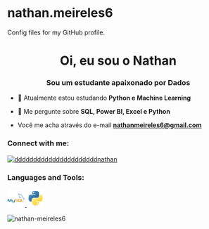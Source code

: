 # nathan.meireles6
Config files for my GitHub profile.
<h1 align="center">Oi, eu sou o Nathan</h1>
<h3 align="center">Sou um estudante apaixonado por Dados</h3>

- 🌱 Atualmente estou estudando **Python e Machine Learning**

- 💬 Me pergunte sobre **SQL, Power BI, Excel e Python**

- Você me acha através do e-mail **nathanmeireles6@gmail.com**

<h3 align="left">Connect with me:</h3>
<p align="left">
<a href="https://linkedin.com/in/ddddddddddddddddddddddnathan" target="blank"><img align="center" src="https://raw.githubusercontent.com/rahuldkjain/github-profile-readme-generator/master/src/images/icons/Social/linked-in-alt.svg" alt="ddddddddddddddddddddddnathan" height="30" width="40" /></a>
</p>

<h3 align="left">Languages and Tools:</h3>
<p align="left"> <a href="https://www.mysql.com/" target="_blank" rel="noreferrer"> <img src="https://raw.githubusercontent.com/devicons/devicon/master/icons/mysql/mysql-original-wordmark.svg" alt="mysql" width="40" height="40"/> </a> <a href="https://www.python.org" target="_blank" rel="noreferrer"> <img src="https://raw.githubusercontent.com/devicons/devicon/master/icons/python/python-original.svg" alt="python" width="40" height="40"/> </a> </p>

<p><img align="center" src="https://github-readme-stats.vercel.app/api/top-langs?username=nathan-meireles6&show_icons=true&locale=en&layout=compact" alt="nathan-meireles6" /></p>
